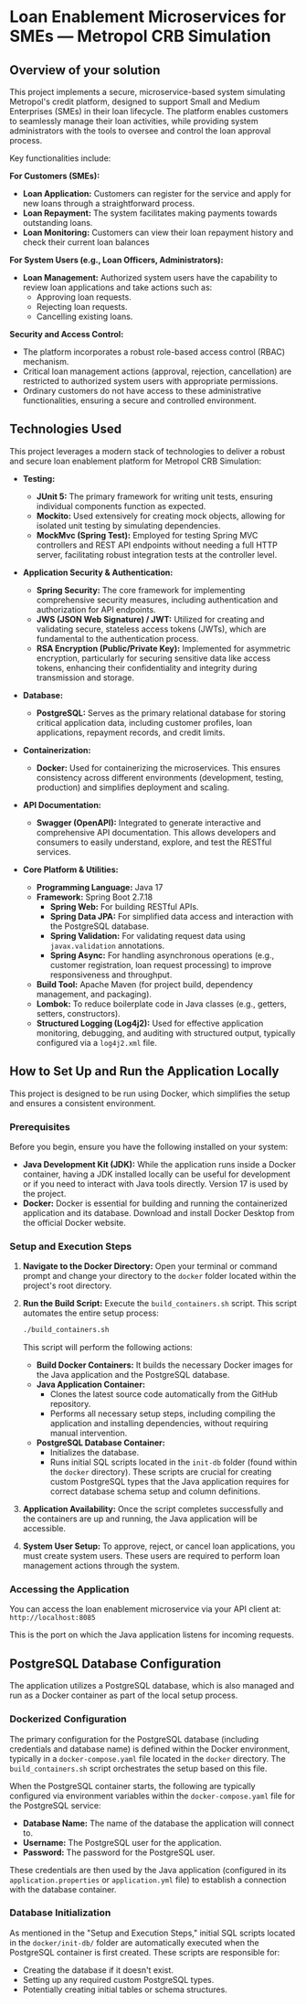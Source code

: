 # Loan Enablement Microservices for SMEs — Metropol CRB Simulation

## Overview of your solution

This project implements a secure, microservice-based system simulating Metropol's credit platform, designed to support Small and Medium Enterprises (SMEs) in their loan lifecycle. The platform enables customers to seamlessly manage their loan activities, while providing system administrators with the tools to oversee and control the loan approval process.

Key functionalities include:

**For Customers (SMEs):**

- **Loan Application:** Customers can register for the service and apply for new loans through a straightforward process.
- **Loan Repayment:** The system facilitates making payments towards outstanding loans.
- **Loan Monitoring:** Customers can view their loan repayment history and check their current loan balances

**For System Users (e.g., Loan Officers, Administrators):**

- **Loan Management:** Authorized system users have the capability to review loan applications and take actions such as:
  - Approving loan requests.
  - Rejecting loan requests.
  - Cancelling existing loans.

**Security and Access Control:**

- The platform incorporates a robust role-based access control (RBAC) mechanism.
- Critical loan management actions (approval, rejection, cancellation) are restricted to authorized system users with appropriate permissions.
- Ordinary customers do not have access to these administrative functionalities, ensuring a secure and controlled environment.

## Technologies Used

This project leverages a modern stack of technologies to deliver a robust and secure loan enablement platform for Metropol CRB Simulation:

- **Testing:**

  - **JUnit 5:** The primary framework for writing unit tests, ensuring individual components function as expected.
  - **Mockito:** Used extensively for creating mock objects, allowing for isolated unit testing by simulating dependencies.
  - **MockMvc (Spring Test):** Employed for testing Spring MVC controllers and REST API endpoints without needing a full HTTP server, facilitating robust integration tests at the controller level.

- **Application Security & Authentication:**

  - **Spring Security:** The core framework for implementing comprehensive security measures, including authentication and authorization for API endpoints.
  - **JWS (JSON Web Signature) / JWT:** Utilized for creating and validating secure, stateless access tokens (JWTs), which are fundamental to the authentication process.
  - **RSA Encryption (Public/Private Key):** Implemented for asymmetric encryption, particularly for securing sensitive data like access tokens, enhancing their confidentiality and integrity during transmission and storage.

- **Database:**

  - **PostgreSQL:** Serves as the primary relational database for storing critical application data, including customer profiles, loan applications, repayment records, and credit limits.

- **Containerization:**

  - **Docker:** Used for containerizing the microservices. This ensures consistency across different environments (development, testing, production) and simplifies deployment and scaling.

- **API Documentation:**

  - **Swagger (OpenAPI):** Integrated to generate interactive and comprehensive API documentation. This allows developers and consumers to easily understand, explore, and test the RESTful services.

- **Core Platform & Utilities:**
  - **Programming Language:** Java 17
  - **Framework:** Spring Boot 2.7.18
    - **Spring Web:** For building RESTful APIs.
    - **Spring Data JPA:** For simplified data access and interaction with the PostgreSQL database.
    - **Spring Validation:** For validating request data using `javax.validation` annotations.
    - **Spring Async:** For handling asynchronous operations (e.g., customer registration, loan request processing) to improve responsiveness and throughput.
  - **Build Tool:** Apache Maven (for project build, dependency management, and packaging).
  - **Lombok:** To reduce boilerplate code in Java classes (e.g., getters, setters, constructors).
  - **Structured Logging (Log4j2):** Used for effective application monitoring, debugging, and auditing with structured output, typically configured via a `log4j2.xml` file.

## How to Set Up and Run the Application Locally

This project is designed to be run using Docker, which simplifies the setup and ensures a consistent environment.

### Prerequisites

Before you begin, ensure you have the following installed on your system:

- **Java Development Kit (JDK):** While the application runs inside a Docker container, having a JDK installed locally can be useful for development or if you need to interact with Java tools directly. Version 17 is used by the project.
- **Docker:** Docker is essential for building and running the containerized application and its database. Download and install Docker Desktop from the official Docker website.

### Setup and Execution Steps

1.  **Navigate to the Docker Directory:**
    Open your terminal or command prompt and change your directory to the `docker` folder located within the project's root directory.

2.  **Run the Build Script:**
    Execute the `build_containers.sh` script. This script automates the entire setup process:

    ```bash
    ./build_containers.sh
    ```

    This script will perform the following actions:

    - **Build Docker Containers:** It builds the necessary Docker images for the Java application and the PostgreSQL database.
    - **Java Application Container:**
      - Clones the latest source code automatically from the GitHub repository.
      - Performs all necessary setup steps, including compiling the application and installing dependencies, without requiring manual intervention.
    - **PostgreSQL Database Container:**
      - Initializes the database.
      - Runs initial SQL scripts located in the `init-db` folder (found within the `docker` directory). These scripts are crucial for creating custom PostgreSQL types that the Java application requires for correct database schema setup and column definitions.

3.  **Application Availability:**
    Once the script completes successfully and the containers are up and running, the Java application will be accessible.

4.  **System User Setup:**
    To approve, reject, or cancel loan applications, you must create system users. These users are required to perform loan management actions through the system.

### Accessing the Application

You can access the loan enablement microservice via your API client at:
`http://localhost:8085`

This is the port on which the Java application listens for incoming requests.

## PostgreSQL Database Configuration

The application utilizes a PostgreSQL database, which is also managed and run as a Docker container as part of the local setup process.

### Dockerized Configuration

The primary configuration for the PostgreSQL database (including credentials and database name) is defined within the Docker environment, typically in a `docker-compose.yaml` file located in the `docker` directory. The `build_containers.sh` script orchestrates the setup based on this file.

When the PostgreSQL container starts, the following are typically configured via environment variables within the `docker-compose.yaml` file for the PostgreSQL service:

- **Database Name:** The name of the database the application will connect to.
- **Username:** The PostgreSQL user for the application.
- **Password:** The password for the PostgreSQL user.

These credentials are then used by the Java application (configured in its `application.properties` or `application.yml` file) to establish a connection with the database container.

### Database Initialization

As mentioned in the "Setup and Execution Steps," initial SQL scripts located in the `docker/init-db/` folder are automatically executed when the PostgreSQL container is first created. These scripts are responsible for:

- Creating the database if it doesn't exist.
- Setting up any required custom PostgreSQL types.
- Potentially creating initial tables or schema structures.
